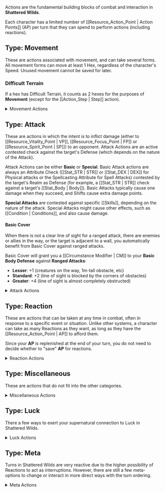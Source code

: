 Actions are the fundamental building blocks of combat and interaction in **Shattered Wilds**.

Each character has a limited number of [[Resource_Action_Point | Action Points]] (AP) per turn that they can spend to perform actions (including reactions).

## Type: Movement

These are actions associated with movement, and can take several forms. All movement forms can move at least 1 Hex, regardless of the character's Speed. Unused movement cannot be saved for later.

### Difficult Terrain

If a hex has Difficult Terrain, it counts as 2 hexes for the purposes of **Movement** (except for the [[Action_Step | Step]] action).

<details>
  <summary>Movement Actions</summary>
  <ul>
    <li>{% item "Action/Stride", "type" %}</li>
    <li>{% item "Action/Side_Step", "type" %}</li>
    <li>{% item "Action/Get_Up", "type" %}</li>
    <li>{% item "Action/Run", "type" %}</li>
    <li>{% item "Action/Climb", "type" %}</li>
    <li>{% item "Action/Swim", "type" %}</li>
    <li>{% item "Action/Escape", "type" %}</li>
    <li>{% item "Action/Drag_Grappler", "type" %}</li>
    <li>{% item "Action/Stumble_Through", "type" %}</li>
    <li>{% item "Action/Ride_Mount", "type" %}</li>
    <li>{% item "Action/Hide", "type" %}</li>
    <li>{% item "Action/Sneak", "type" %}</li>
    <li>{% item "Action/Charge", "type" %}</li>
  </ul>
</details>

## Type: Attack

These are actions in which the intent is to inflict damage (either to [[Resource_Vitality_Point | VP]], [[Resource_Focus_Point | FP]] or [[Resource_Spirit_Point | SP]]) to an opponent. Attack Actions are an active contested check against the target's Defense (which depends on the nature of the Attack).

Attack Actions can be either **Basic** or **Special**. Basic Attack actions are always an Attribute Check ([[Stat_STR | STR]] or [[Stat_DEX | DEX]] for Physical attacks or the Spellcasting Attribute for Spell Attacks) contested by the target's Realm as Defense (for example, a [[Stat_STR | STR]] check against a target's [[Stat_Body | Body]]). Basic Attacks typically cause one damage when they succeed, and Shifts cause extra damage points.

**Special Attacks** are contested against specific [[Skills]], depending on the nature of the attack. Special Attacks might cause other effects, such as [[Condition | Conditions]], and also cause damage.

#### Basic Cover

When there is not a clear line of sight for a ranged attack, there are enemies or allies in the way, or the target is adjacent to a wall, you automatically benefit from Basic Cover against ranged attacks.

Basic Cover will grant you a [[Circumstance Modifier | CM]] to your **Basic Body Defense** against **Ranged Attacks**:

* **Lesser**: +1 (creatures on the way, 1m-tall obstacle, etc)
* **Standard**: +2 (line of sight is blocked by the corners of obstacles)
* **Greater**: +4 (line of sight is almost completely obstructed)

<details>
  <summary>Attack Actions</summary>
  <ul>
    <li>{% item "Action/Stun", "type" %}</li>
    <li>{% item "Action/Feint", "type" %}</li>
    <li>{% item "Action/Strike", "type" %}</li>
    <li>{% item "Action/Focused_Strike", "type" %}</li>
    <li>{% item "Action/Trip", "type" %}</li>
    <li>{% item "Action/Shove", "type" %}</li>
    <li>{% item "Action/Disarm", "type" %}</li>
    <li>{% item "Action/Grapple", "type" %}</li>
  </ul>
</details>

## Type: Reaction

These are actions that can be taken at any time in combat, often in response to a specific event or situation. Unlike other systems, a character can take as many Reactions as they want, as long as they have the [[Resource_Action_Point | AP]] to afford them.

Since your **AP** is replenished at the end of your turn, you do not need to decide whether to "save" **AP** for reactions.

<details>
  <summary>Reaction Actions</summary>
  <ul>
    <li>{% item "Action/Sheathe_Unsheathe", "type" %}</li>
    <li>{% item "Action/Reload", "type" %}</li>
    <li>{% item "Action/Catch_Breath", "type" %}</li>
    <li>{% item "Action/Focus", "type" %}</li>
    <li>{% item "Action/Inspire", "type" %}</li>
    <li>{% item "Action/Heroic_Relentlessness", "type" %}</li>
  </ul>
</details>

## Type: Miscellaneous

These are actions that do not fit into the other categories.

<details>
  <summary>Miscellaneous Actions</summary>
  <ul>
    <li>{% item "Action/Opportunity_Attack", "type" %}</li>
    <li>{% item "Action/Dodge", "type" %}</li>
    <li>{% item "Action/Take_Cover", "type" %}</li>
    <li>{% item "Action/Shield_Block", "type" %}</li>
    <li>{% item "Action/Shrug_Off", "type" %}</li>
    <li>{% item "Action/Flank", "type" %}</li>
    <li>{% item "Action/Taunt", "type" %}</li>
    <li>{% item "Action/Distract", "type" %}</li>
  </ul>
</details>

## Type: Luck

There a few ways to exert your supernatural connection to Luck in Shattered Wilds.

<details>
  <summary>Luck Actions</summary>
  <ul>
    <li>{% item "Action/Luck_Die", "type" %}</li>
    <li>{% item "Action/Karmic_Resistance", "type" %}</li>
    <li>{% item "Action/Write_History", "type" %}</li>
  </ul>
</details>

## Type: Meta

Turns in Shattered Wilds are very reactive due to the higher possibility of Reactions to act as interruptions. However, there are still a few meta-options to change or interact in more direct ways with the turn ordering.

<details>
  <summary>Meta Actions</summary>
  <ul>
    <li>{% item "Action/Decrease_Initiative", "type" %}</li>
    <li>{% item "Action/Prepare_Action", "type" %}</li>
    <li>{% item "Action/Extra_Die", "type" %}</li>
  </ul>
</details>

